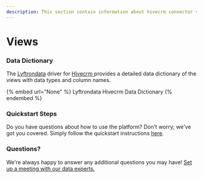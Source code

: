 ```yaml
---
description: This section contain information about hivecrm connector views information
---
```


# Views

### Data Dictionary

The [Lyftrondata](https://www.lyftrondata.com/) driver for [Hivecrm](https://www.lyftrondata.com/integration/commerce-analytics/hive-crm//)[ ](https://www.lyftrondata.com/integration/hivecrm/)provides a detailed data dictionary of the views with data types and column names.

{% embed url="None" %}
Lyftrondata Hivecrm Data Dictionary
{% endembed %}

### Quickstart Steps

Do you have questions about how to use the platform? Don't worry; we've got you covered. Simply follow the quickstart instructions [here](../README.md).

### Questions? <a href="#questions" id="questions"></a>

We're always happy to answer any additional questions you may have! [Set up a meeting with our data experts.](https://www.lyftrondata.com/book-a-meeting/)


